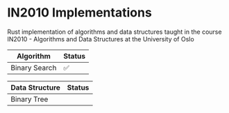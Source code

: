 # IN2010 Implementations

Rust implementation of algorithms and data structures taught in the course IN2010 - Algorithms and Data Structures at the University of Oslo

| Algorithm     | Status |
| ------------- | ------ |
| Binary Search | ✅     |

| Data Structure | Status |
| -------------- | ------ |
| Binary Tree    |        |
